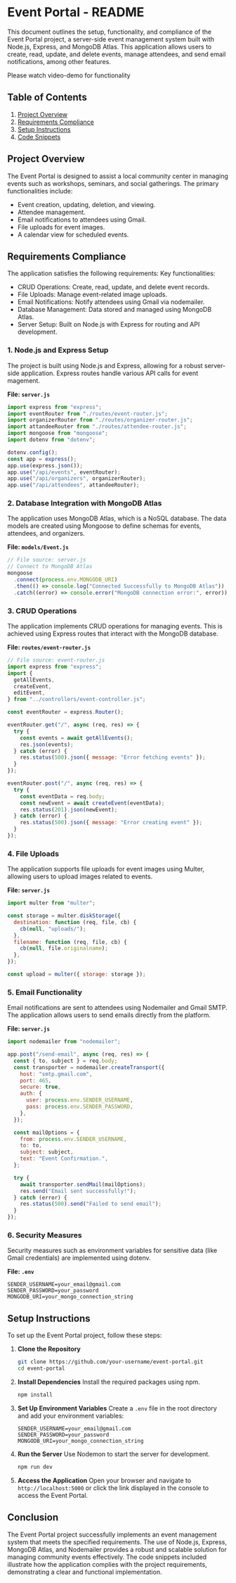 # Event Portal - README

This document outlines the setup, functionality, and compliance of the Event Portal project, a server-side event management system built with Node.js, Express, and MongoDB Atlas. This application allows users to create, read, update, and delete events, manage attendees, and send email notifications, among other features.

Please watch video-demo for functionality

## Table of Contents

1. [Project Overview](#project-overview)
2. [Requirements Compliance](#requirements-compliance)
3. [Setup Instructions](#setup-instructions)
4. [Code Snippets](#code-snippets)

## Project Overview

The Event Portal is designed to assist a local community center in managing events such as workshops, seminars, and social gatherings. The primary functionalities include:

- Event creation, updating, deletion, and viewing.
- Attendee management.
- Email notifications to attendees using Gmail.
- File uploads for event images.
- A calendar view for scheduled events.

## Requirements Compliance

The application satisfies the following requirements:
Key functionalities:

- CRUD Operations: Create, read, update, and delete event records.
- File Uploads: Manage event-related image uploads.
- Email Notifications: Notify attendees using Gmail via nodemailer.
- Database Management: Data stored and managed using MongoDB Atlas.
- Server Setup: Built on Node.js with Express for routing and API development.

### 1. **Node.js and Express Setup**

The project is built using Node.js and Express, allowing for a robust server-side application. Express routes handle various API calls for event magement.

**File: `server.js`**

```javascript
import express from "express";
import eventRouter from "./routes/event-router.js";
import organizerRouter from "./routes/organizer-router.js";
import attandeeRouter from "./routes/attendee-router.js";
import mongoose from "mongoose";
import dotenv from "dotenv";

dotenv.config();
const app = express();
app.use(express.json());
app.use("/api/events", eventRouter);
app.use("/api/organizers", organizerRouter);
app.use("/api/attendees", attandeeRouter);
```

### 2. **Database Integration with MongoDB Atlas**

The application uses MongoDB Atlas, which is a NoSQL database. The data models are created using Mongoose to define schemas for events, attendees, and organizers.

**File: `models/Event.js`**

```javascript
// File source: server.js
// Connect to MongoDB Atlas
mongoose
  .connect(process.env.MONGODB_URI)
  .then(() => console.log("Connected Successfully to MongoDB Atlas"))
  .catch((error) => console.error("MongoDB connection error:", error));
```

### 3. **CRUD Operations**

The application implements CRUD operations for managing events. This is achieved using Express routes that interact with the MongoDB database.

**File: `routes/event-router.js`**

```javascript
// File source: event-router.js
import express from "express";
import {
  getAllEvents,
  createEvent,
  editEvent,
} from "../controllers/event-controller.js";

const eventRouter = express.Router();

eventRouter.get("/", async (req, res) => {
  try {
    const events = await getAllEvents();
    res.json(events);
  } catch (error) {
    res.status(500).json({ message: "Error fetching events" });
  }
});

eventRouter.post("/", async (req, res) => {
  try {
    const eventData = req.body;
    const newEvent = await createEvent(eventData);
    res.status(201).json(newEvent);
  } catch (error) {
    res.status(500).json({ message: "Error creating event" });
  }
});
```

### 4. **File Uploads**

The application supports file uploads for event images using Multer, allowing users to upload images related to events.

**File: `server.js`**

```javascript
import multer from "multer";

const storage = multer.diskStorage({
  destination: function (req, file, cb) {
    cb(null, "uploads/");
  },
  filename: function (req, file, cb) {
    cb(null, file.originalname);
  },
});

const upload = multer({ storage: storage });
```

### 5. **Email Functionality**

Email notifications are sent to attendees using Nodemailer and Gmail SMTP. The application allows users to send emails directly from the platform.

**File: `server.js`**

```javascript
import nodemailer from "nodemailer";

app.post("/send-email", async (req, res) => {
  const { to, subject } = req.body;
  const transporter = nodemailer.createTransport({
    host: "smtp.gmail.com",
    port: 465,
    secure: true,
    auth: {
      user: process.env.SENDER_USERNAME,
      pass: process.env.SENDER_PASSWORD,
    },
  });

  const mailOptions = {
    from: process.env.SENDER_USERNAME,
    to: to,
    subject: subject,
    text: "Event Confirmation.",
  };

  try {
    await transporter.sendMail(mailOptions);
    res.send("Email sent successfully!");
  } catch (error) {
    res.status(500).send("Failed to send email");
  }
});
```

### 6. **Security Measures**

Security measures such as environment variables for sensitive data (like Gmail credentials) are implemented using dotenv.

**File: `.env`**

```plaintext
SENDER_USERNAME=your_email@gmail.com
SENDER_PASSWORD=your_password
MONGODB_URI=your_mongo_connection_string
```

## Setup Instructions

To set up the Event Portal project, follow these steps:

1. **Clone the Repository**

   ```bash
   git clone https://github.com/your-username/event-portal.git
   cd event-portal
   ```

2. **Install Dependencies**
   Install the required packages using npm.

   ```bash
   npm install
   ```

3. **Set Up Environment Variables**
   Create a `.env` file in the root directory and add your environment variables:

   ```plaintext
   SENDER_USERNAME=your_email@gmail.com
   SENDER_PASSWORD=your_password
   MONGODB_URI=your_mongo_connection_string
   ```

4. **Run the Server**
   Use Nodemon to start the server for development.

   ```bash
   npm run dev
   ```

5. **Access the Application**
   Open your browser and navigate to `http://localhost:5000` or click the link displayed in the console to access the Event Portal.

## Conclusion

The Event Portal project successfully implements an event management system that meets the specified requirements. The use of Node.js, Express, MongoDB Atlas, and Nodemailer provides a robust and scalable solution for managing community events effectively. The code snippets included illustrate how the application complies with the project requirements, demonstrating a clear and functional implementation.
